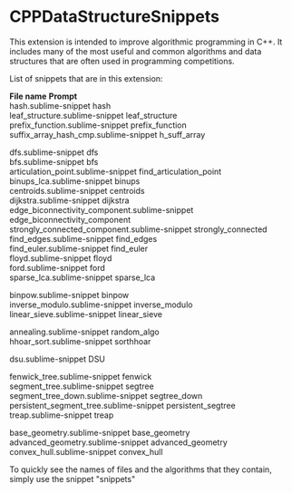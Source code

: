 # CPPDataStructureSnippets

This extension is intended to improve algorithmic programming in C++. It includes many of the most useful and common algorithms and data structures that are often used in programming competitions.

List of snippets that are in this extension:

**File name**									**Prompt**  
hash.sublime-snippet							hash  				
leaf_structure.sublime-snippet					leaf_structure  
prefix_function.sublime-snippet					prefix_function  
suffix_array_hash_cmp.sublime-snippet			h_suff_array  

dfs.sublime-snippet								dfs  
bfs.sublime-snippet								bfs  
articulation_point.sublime-snippet				find_articulation_point  
binups_lca.sublime-snippet						binups  
centroids.sublime-snippet						centroids  
dijkstra.sublime-snippet						dijkstra  
edge_biconnectivity_component.sublime-snippet	edge_biconnectivity_component  
strongly_connected_component.sublime-snippet	strongly_connected  
find_edges.sublime-snippet						find_edges  
find_euler.sublime-snippet						find_euler  
floyd.sublime-snippet							floyd  
ford.sublime-snippet							ford  
sparse_lca.sublime-snippet						sparse_lca  

binpow.sublime-snippet							binpow  
inverse_modulo.sublime-snippet					inverse_modulo  
linear_sieve.sublime-snippet					linear_sieve  

annealing.sublime-snippet						random_algo  
hhoar_sort.sublime-snippet						sorthhoar  

dsu.sublime-snippet								DSU  

fenwick_tree.sublime-snippet					fenwick  
segment_tree.sublime-snippet					segtree  
segment_tree_down.sublime-snippet				segtree_down  
persistent_segment_tree.sublime-snippet			persistent_segtree  
treap.sublime-snippet							treap  

base_geometry.sublime-snippet					base_geometry  
advanced_geometry.sublime-snippet				advanced_geometry  
convex_hull.sublime-snippet						convex_hull  


To quickly see the names of files and the algorithms that they contain, simply use the snippet "snippets"
